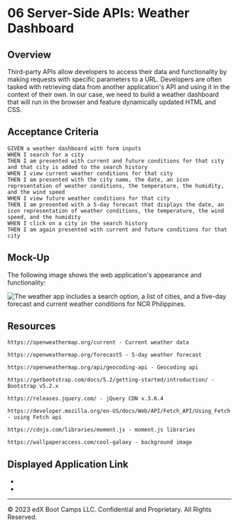 # 06 Server-Side APIs: Weather Dashboard

## Overview

Third-party APIs allow developers to access their data and functionality by making requests with specific parameters to a URL. Developers are often tasked with retrieving data from another application's API and using it in the context of their own. In our case, we need to build a weather dashboard that will run in the browser and feature dynamically updated HTML and CSS.

## Acceptance Criteria

```
GIVEN a weather dashboard with form inputs
WHEN I search for a city
THEN I am presented with current and future conditions for that city and that city is added to the search history
WHEN I view current weather conditions for that city
THEN I am presented with the city name, the date, an icon representation of weather conditions, the temperature, the humidity, and the wind speed
WHEN I view future weather conditions for that city
THEN I am presented with a 5-day forecast that displays the date, an icon representation of weather conditions, the temperature, the wind speed, and the humidity
WHEN I click on a city in the search history
THEN I am again presented with current and future conditions for that city
```

## Mock-Up

The following image shows the web application's appearance and functionality:

![The weather app includes a search option, a list of cities, and a five-day forecast and current weather conditions for NCR Philippines.](/assets/Manila.png)

## Resources

    https://openweathermap.org/current - Current weather data

    https://openweathermap.org/forecast5 - 5-day weather forecast

    https://openweathermap.org/api/geocoding-api - Geocoding api
    
    https://getbootstrap.com/docs/5.2/getting-started/introduction/ - Bootstrap v5.2.x

    https://releases.jquery.com/ - jQuery CDN v.3.6.4

    https://developer.mozilla.org/en-US/docs/Web/API/Fetch_API/Using_Fetch - using Fetch api

    https://cdnjs.com/libraries/moment.js - moment.js libraries

    https://wallpaperaccess.com/cool-galaxy - background image

## Displayed Application Link

* 

* 

- - -
© 2023 edX Boot Camps LLC. Confidential and Proprietary. All Rights Reserved.
